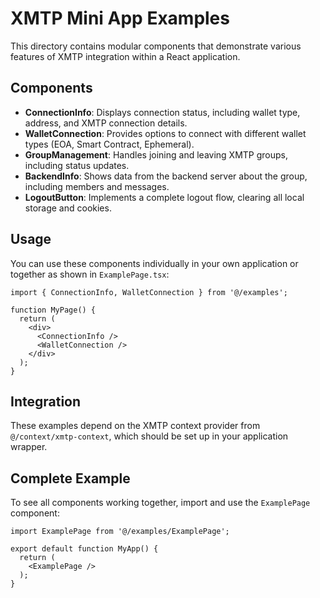 # XMTP Mini App Examples

This directory contains modular components that demonstrate various features of XMTP integration within a React application.

## Components

- **ConnectionInfo**: Displays connection status, including wallet type, address, and XMTP connection details.
- **WalletConnection**: Provides options to connect with different wallet types (EOA, Smart Contract, Ephemeral).
- **GroupManagement**: Handles joining and leaving XMTP groups, including status updates.
- **BackendInfo**: Shows data from the backend server about the group, including members and messages.
- **LogoutButton**: Implements a complete logout flow, clearing all local storage and cookies.

## Usage

You can use these components individually in your own application or together as shown in `ExamplePage.tsx`:

```tsx
import { ConnectionInfo, WalletConnection } from '@/examples';

function MyPage() {
  return (
    <div>
      <ConnectionInfo />
      <WalletConnection />
    </div>
  );
}
```

## Integration

These examples depend on the XMTP context provider from `@/context/xmtp-context`, which should be set up in your application wrapper.

## Complete Example

To see all components working together, import and use the `ExamplePage` component:

```tsx
import ExamplePage from '@/examples/ExamplePage';

export default function MyApp() {
  return (
    <ExamplePage />
  );
}
``` 